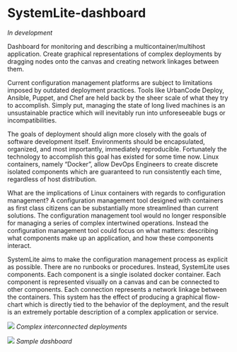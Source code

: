 # SystemLite-dashboard

*In development*

Dashboard for monitoring and describing a multicontainer/multihost application. Create graphical representations of complex deployments by dragging nodes onto the canvas and creating network linkages between them.

Current configuration management platforms are subject to limitations imposed by outdated deployment practices. Tools like UrbanCode Deploy, Ansible, Puppet, and Chef are held back by the sheer scale of what they try to accomplish. Simply put, managing the state of long lived machines is an unsustainable practice which will inevitably run into unforeseeable bugs or incompatibilities.

The goals of deployment should align more closely with the goals of software development itself. Environments should be encapsulated, organized, and most importantly, immediately reproducible. Fortunately the technology to accomplish this
goal has existed for some time now. Linux containers, namely “Docker”, allow DevOps
Engineers to create discrete isolated components which are guaranteed to run consistently each time, regardless of host distribution.

What are the implications of Linux containers with regards to configuration management? A configuration management tool designed with containers as first class citizens can be substantially more streamlined than current solutions. The configuration management tool would no longer responsible for managing a series of complex intertwined operations. Instead the configuration management tool could focus on what matters: describing what components make up an application, and how these components interact.

SystemLite aims to make the configuration management process as explicit as possible. There are no runbooks or procedures. Instead, SystemLite uses components. Each component is a single isolated docker container. Each component is represented visually on a canvas and can be connected to other components. Each connection represents a network linkage between the containers. This system has the effect of producing a graphical flow-chart which is directly tied to the behavior of the deployment, and the result is an extremely portable description of a complex application or service.

![](http://i.imgur.com/95GK0jf.png)
*Complex interconnected deployments*

![](http://i.imgur.com/Xvj1WE9.png)
*Sample dashboard*
